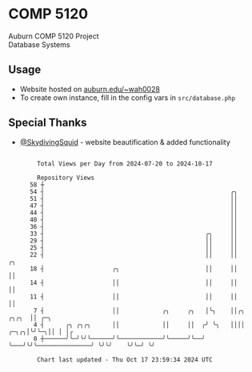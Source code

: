 # COMP 5120
Auburn COMP 5120 Project  
Database Systems

## Usage
- Website hosted on [auburn.edu/~wah0028](https://webhome.auburn.edu/~wah0028/)
- To create own instance, fill in the config vars in `src/database.php`

## Special Thanks
- [@SkydivingSquid](https://github.com/SkydivingSquid) - website beautification & added functionality

```

        Total Views per Day from 2024-07-20 to 2024-10-17

        Repository Views
      58 ┼
      54 ┤                                                    ╭╮
      51 ┤                                                    ││
      47 ┤                                                    ││
      44 ┤                                                    ││
      40 ┤                                                    ││
      36 ┤                                                    ││
      33 ┤                                             ╭╮     ││
      29 ┤                                             ││     ││
      25 ┤                                             ││     ││
      22 ┤                                             ││     ││                            ╭╮
      18 ┤                   ╭╮                        ││     ││                            ││
      14 ┤                   ││                        ││     ││                            ││
      11 ┤                   ││                        ││     ││                            ││
       7 ┤                   ││            ╭╮     ╭╮   │╰╮    ││╭╮                    ╭╮╭╮  ││ ╭─╮
       4 ┤      ╭╮ ╭╮╭╮      ││            ││     ││  ╭╯ ╰╮   ││││               ╭─╮╭╮│╰╯╰─╮││ │ │╭
       0 ┼──────╯╰─╯╰╯╰──────╯╰────────────╯╰─────╯╰──╯   ╰───╯╰╯╰───────────────╯ ╰╯╰╯    ╰╯╰─╯ ╰╯

        Chart last updated - Thu Oct 17 23:59:34 2024 UTC
        
```
